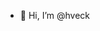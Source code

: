 - 👋 Hi, I’m @hveck



<!---
hveck/hveck is a ✨ special ✨ repository because its `README.md` (this file) appears on your GitHub profile.
You can click the Preview link to take a look at your changes.
--->
